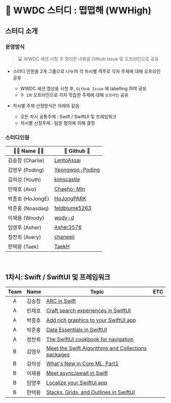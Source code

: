 # 🍎 WWDC 스터디 : 떱떱해 (WWHigh)

## 스터디 소개

### 운영방식
> 💻 WWDC 세션 시청 후 정리한 내용을 Github Issue 및 오프라인으로 공유

- 스터디 인원을 2개 그룹으로 나누어 각 차시별 격주로 각자 주제에 대해 오프라인 공유 
  - WWDC 세션 영상을 시청 후, `Github Issue` 에 labelling 하여 공유
  - `주 1회` 오프라인으로 각자 학습한 주제에 대해 `오프라인` 공유 

- 차시별 주제 선정방식은 아래와 같음
  - 모든 차시 공통주제 :  Swift / SwiftUI 및 프레임워크
  - 차시별 선정주제 : 팀원 협의에 의해 결정

### 스터디인원

| 👩‍💻 Name 🧑‍💻    | 🔗 Github 🔗                           
|----------------	|------------------------------------
| 김승창 (Charlie)| [LentoAssai](https://github.com/LentoAssai)         
| 김영우 (Poding)| [Yeongwoo-Poding](https://github.com/Yeongwoo-Poding) 
| 김의성 (Youth)| [kimscastle](https://github.com/kimscastle)                              
| 민채호 (Avo)  | [Chaeho-Min](https://github.com/Chaeho-Min)                                  
| 박종호 (HoJongE) | [HoJongPARK](https://github.com/HoJongPARK)                                
| 박준홍 (Noasdaq) | [feldblume5263](https://github.com/feldblume5263)                             
| 이재용 (Woody) | [wody-d](https://github.com/wody-d)   
| 임영후 (Asher) | [Asher3576](https://github.com/Asher3576)
| 정찬희 (Avery) |[chaneeii](https://github.com/chaneeii)                                           
| 한택환 (Taek) |[TaekH](https://github.com/TaekH)             

<br/>

## 1차시: Swift / SwiftUI 및 프레임워크
| Team 	| Name   	| Topic                                                                                                	| ETC 	|
|:----:	|--------	|------------------------------------------------------------------------------------------------------	|-----	|
|   A  	| 김승창 	| [ARC in Swift](https://github.com/WWHigh/WWDC-STUDY/issues/7)                                        	|     	|
|   A  	| 민채호 	| [Craft search experiences in SwiftUI](https://github.com/WWHigh/WWDC-STUDY/issues/5)                 	|     	|
|   A  	| 박종호 	| [Add rich graphics to your SwiftUI app](https://github.com/WWHigh/WWDC-STUDY/issues/2)               	|     	|
|   A  	| 박준홍 	| [Data Essentials in SwiftUI](https://github.com/WWHigh/WWDC-STUDY/issues/6)                          	|     	|
|   A  	| 정찬희 	| [The SwiftUI cookbook for navigation](https://github.com/WWHigh/WWDC-STUDY/issues/4)                 	|     	|
|   B  	| 김영우 	| [Meet the Swift Algorithms and Collections packages](https://github.com/WWHigh/WWDC-STUDY/issues/12) 	|     	|
|   B  	| 김의성 	| [What's New in Core ML, Part1](https://github.com/WWHigh/WWDC-STUDY/issues/11)                       	|     	|
|   B  	| 이재용 	| [Meet async/await in Swift](https://github.com/WWHigh/WWDC-STUDY/issues/3)                           	|     	|
|   B  	| 임영후 	| [Localize your SwiftUi app](https://github.com/WWHigh/WWDC-STUDY/issues/10)                          	|     	|
|   B  	| 한택환 	| [Stacks, Grids, and Outlines in SwiftUI](https://github.com/WWHigh/WWDC-STUDY/issues/8)              	|     	|

<br/>
